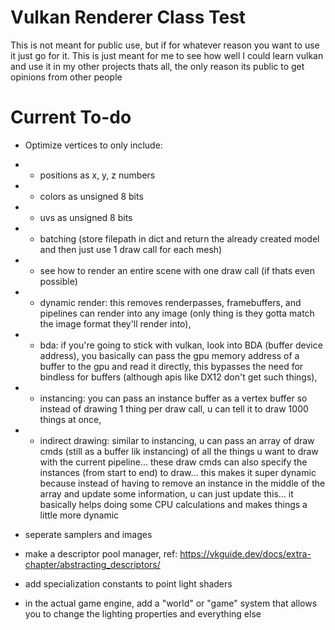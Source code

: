 # Vulkan Renderer Class Test
This is not meant for public use, but if for whatever reason you want to use it just go for it. This is just meant for me to see how well I could learn vulkan and use it in my other projects thats all, the only reason its public to get opinions from other people

# Current To-do
* Optimize vertices to only include:
* * positions as x, y, z numbers
* * colors as unsigned 8 bits
* * uvs as unsigned 8 bits

* * batching (store filepath in dict and return the already created model and then just use 1 draw call for each mesh)
* * see how to render an entire scene with one draw call (if thats even possible)

* * dynamic render: this removes renderpasses, framebuffers, and pipelines can render into any image (only thing is they gotta match the image format they'll render into),
* * bda: if you're going to stick with vulkan, look into BDA (buffer device address), you basically can pass the gpu memory address of a buffer to the gpu and read it directly, this bypasses the need for bindless for buffers (although apis like DX12 don't get such things),
* * instancing: you can pass an instance buffer as a vertex buffer so instead of drawing 1 thing per draw call, u can tell it to draw 1000 things at once,
* * indirect drawing: similar to instancing, u can pass an array of draw cmds (still as a buffer lik instancing) of all the things u want to draw with the current pipeline... these draw cmds can also specify the instances (from start to end) to draw... this makes it super dynamic because instead of having to remove an instance in the middle of the array and update some information, u can just update this... it basically helps doing some CPU calculations and makes things a little more dynamic

* seperate samplers and images 
* make a descriptor pool manager, ref: https://vkguide.dev/docs/extra-chapter/abstracting_descriptors/
* add specialization constants to point light shaders
* in the actual game engine, add a "world" or "game" system that allows you to change the lighting properties and everything else